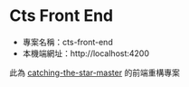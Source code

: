 # Cts Front End

- 專案名稱：cts-front-end
- 本機端網址：http://localhost:4200

此為 [catching-the-star-master](https://github.com/a131381568/catching-the-star-master) 的前端重構專案
